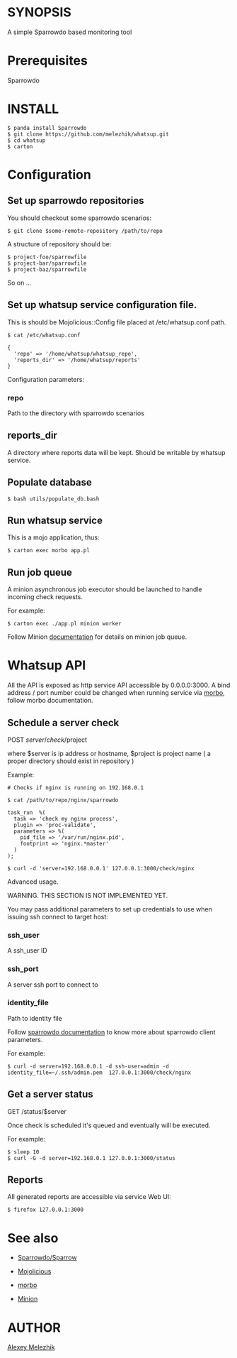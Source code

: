 # SYNOPSIS

A simple Sparrowdo based monitoring tool

# Prerequisites

Sparrowdo


# INSTALL

    $ panda install Sparrowdo
    $ git clone https://github.com/melezhik/whatsup.git
    $ cd whatsup
    $ carton


# Configuration

## Set up sparrowdo repositories

You should checkout some sparrowdo scenarios:

    $ git clone $some-remote-repository /path/to/repo

A structure of  repository should be:

    $ project-foo/sparrowfile
    $ project-bar/sparrowfile
    $ project-baz/sparrowfile

So on ...

## Set up whatsup service configuration file. 

This is should be Mojolicious::Config file placed at /etc/whatsup.conf path.

    $ cat /etc/whatsup.conf

    {
      'repo' => '/home/whatsup/whatsup_repo',
      'reports_dir' => '/home/whatsup/reports'
    }
    
Configuration parameters:

### repo

Path to the directory with sparrowdo scenarios

## reports_dir

A directory where reports data will be kept. Should be writable by whatsup service.


## Populate database

    $ bash utils/populate_db.bash

## Run whatsup service

This is a mojo application, thus:

    $ carton exec morbo app.pl

## Run job queue 

A minion asynchronous job executor should be launched to handle incoming check requests.

For example:

    $ carton exec ./app.pl minion worker 

Follow Minion [documentation](https://metacpan.org/pod/Minion) for details on minion job queue.

# Whatsup API

All the API is exposed as http service API accessible by 0.0.0.0:3000. A bind address / port number could be changed
when running service via [morbo](https://metacpan.org/pod/distribution/Mojolicious/script/morbo), follow morbo documentation.

## Schedule a server check

POST $server /check/$project

where $server is ip address or hostname, $project is project name ( a proper directory should exist in repository )  

Example:

    # Checks if nginx is running on 192.168.0.1

    $ cat /path/to/repo/nginx/sparrowdo

    task_run  %(
      task => 'check my nginx process',
      plugin => 'proc-validate',
      parameters => %(
        pid_file => '/var/run/nginx.pid',
        footprint => 'nginx.*master'
      )
    );
    
    $ curl -d 'server=192.168.0.0.1' 127.0.0.1:3000/check/nginx


Advanced usage. 

WARNING. THIS SECTION IS NOT IMPLEMENTED YET.

You may pass additional parameters to set up credentials to use when issuing ssh connect to target host:

### ssh_user

A ssh_user ID

### ssh_port

A server ssh port to connect to

### identity_file

Path to identity file

Follow [sparrowdo documentation](https://github.com/melezhik/sparrowdo#sparrowdo-client-command-line-parameters)
to know more about sparrowdo client parameters.

For example:

    $ curl -d server=192.168.0.0.1 -d ssh-user=admin -d identity_file=~/.ssh/admin.pem  127.0.0.1:3000/check/nginx

## Get a server status

GET /status/$server

Once check is scheduled it's queued and eventually will be executed.

For example:

    $ sleep 10
    $ curl -G -d server=192.168.0.1 127.0.0.1:3000/status

## Reports

All generated reports are accessible via service Web UI:

    $ firefox 127.0.0.1:3000

# See also

* [Sparrowdo/Sparrow](https://sparrowhub.org)

* [Mojolicious](http://mojolicio.us)

* [morbo](https://metacpan.org/pod/distribution/Mojolicious/script/morbo)

* [Minion](https://metacpan.org/pod/Minion)

# AUTHOR

[Alexey Melezhik](mailto:melezhik@gmail.com)



